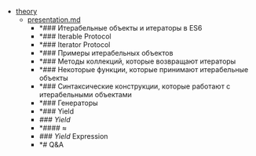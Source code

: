 - <a href = "E:\Node_projects\Node_Way\NBase\_Md\_Index\__Closer\_HPW\_Repos_HowProgrammingWorks_17_05_2020\Generator-master\JavaScript\theory\cat.theory\dir.theory.md">theory</a>
    - <a href = "E:\Node_projects\Node_Way\NBase\_Md\_Index\__Closer\_HPW\_Repos_HowProgrammingWorks_17_05_2020\Generator-master\JavaScript\theory\presentation.md">presentation.md</a>
        - *### Итерабельные объекты и итераторы в ES6
        - *### Iterable Protocol
        - *### Iterator Protocol
        - *### Примеры итерабельных объектов
        - *### Методы коллекций, которые возвращают итераторы
        - *### Некоторые функции, которые принимают итерабельные объекты
        - *### Синтаксические конструкции, которые работают с итерабельными объектами
        - *### Генераторы
        - *### Yield
        - *### Yield*
        - *#### ≈
        - *### Yield* Expression
        - *# Q&A
